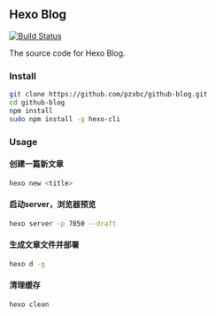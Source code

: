 ## Hexo Blog
[![Build Status](https://travis-ci.org/pzxbc/github-blog.svg?branch=master)](https://travis-ci.org/pzxbc/github-blog)

The source code for Hexo Blog.

### Install

``` bash
git clone https://github.com/pzxbc/github-blog.git
cd github-blog
npm install
sudo npm install -g hexo-cli
```

### Usage

#### 创建一篇新文章

``` bash
hexo new <title>
```

#### 启动server，浏览器预览

``` bash
hexo server -p 7050 --draft
```

#### 生成文章文件并部署

``` bash
hexo d -g
```

#### 清理缓存

``` bash
hexo clean
```
